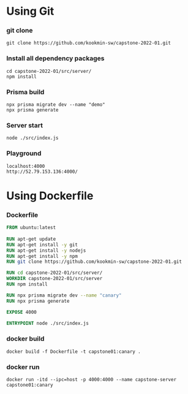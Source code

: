 # Using Git

### git clone

    git clone https://github.com/kookmin-sw/capstone-2022-01.git

### Install all dependency packages

    cd capstone-2022-01/src/server/
    npm install

### Prisma build

    npx prisma migrate dev --name "demo"
    npx prisma generate	

### Server start
    
    node ./src/index.js


### Playground

    localhost:4000
    http://52.79.153.136:4000/


# Using Dockerfile

### Dockerfile
```dockerfile
FROM ubuntu:latest
  
RUN apt-get update
RUN apt-get install -y git
RUN apt-get install -y nodejs
RUN apt-get install -y npm
RUN git clone https://github.com/kookmin-sw/capstone-2022-01.git

RUN cd capstone-2022-01/src/server/
WORKDIR capstone-2022-01/src/server
RUN npm install

RUN npx prisma migrate dev --name "canary"
RUN npx prisma generate

EXPOSE 4000

ENTRYPOINT node ./src/index.js
```

### docker build

```text
docker build -f Dockerfile -t capstone01:canary .
```

### docker run

```text
docker run -itd --ipc=host -p 4000:4000 --name capstone-server capstone01:canary
```
